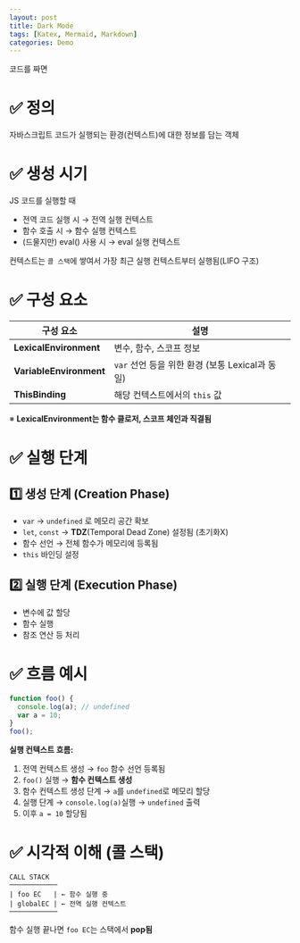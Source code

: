 ```yaml
---
layout: post
title: Dark Mode
tags: [Katex, Mermaid, Markdown]
categories: Demo
---
```


코드를 짜면

# ✅ 정의

자바스크립트 코드가 실행되는 환경(컨텍스트)에 대한 정보를 담는 객체

# ✅ 생성 시기

JS 코드를 실행할 때

- 전역 코드 실행 시 → 전역 실행 컨텍스트
- 함수 호출 시 → 함수 실행 컨텍스트
- (드물지만) eval() 사용 시 → eval 실행 컨텍스트

컨텍스트는 `콜 스택`에 쌓여서 가장 최근 실행 컨텍스트부터 실행됨(LIFO 구조)

# ✅ 구성 요소

| 구성 요소               | 설명                                            |
| ----------------------- | ----------------------------------------------- |
| **LexicalEnvironment**  | 변수, 함수, 스코프 정보                         |
| **VariableEnvironment** | `var` 선언 등을 위한 환경 (보통 Lexical과 동일) |
| **ThisBinding**         | 해당 컨텍스트에서의 `this` 값                   |

※ **LexicalEnvironment는 함수 클로저, 스코프 체인과 직결됨**

# ✅ 실행 단계

## 1️⃣ 생성 단계 (Creation Phase)

- `var` → `undefined` 로 메모리 공간 확보
- `let`, `const` → **TDZ**(Temporal Dead Zone) 설정됨 (초기화X)
- 함수 선언 → 전체 함수가 메모리에 등록됨
- `this` 바인딩 설정

## 2️⃣ 실행 단계 (Execution Phase)

- 변수에 값 할당
- 함수 실행
- 참조 연산 등 처리

# ✅ 흐름 예시

```jsx
function foo() {
  console.log(a); // undefined
  var a = 10;
}
foo();
```

**실행 컨텍스트 흐름:**

1. 전역 컨텍스트 생성 → `foo` 함수 선언 등록됨
2. `foo()` 실행 → **함수 컨텍스트 생성**
3. 함수 컨텍스트 생성 단계 → `a`를 `undefined`로 메모리 할당
4. 실행 단계 → `console.log(a)`실행 → `undefined` 출력
5. 이후 `a = 10` 할당됨

# ✅ 시각적 이해 (콜 스택)

```
CALL STACK
────────────
| foo EC   | ← 함수 실행 중
| globalEC | ← 전역 실행 컨텍스트
────────────
```

함수 실행 끝나면 `foo EC`는 스택에서 **pop됨**
